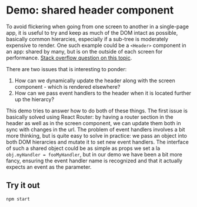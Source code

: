 # Demo: shared header component

To avoid flickering when going from one screen to another in a single-page app, it is useful to try and keep as much of the DOM intact as possible, basically common hierarcies, especially if a sub-tree is moderately expensive to render. One such example could be a `<Header>` component in an app: shared by many, but is on the outside of each screen for performance. [Stack overflow question on this topic](https://stackoverflow.com/q/47196930/200987).

There are two issues that is interesting to ponder:
1. How can we dynamically update the header along with the screen component - which is rendered elsewhere?
2. How can we pass event handlers to the header when it is located further up the hierarcy?

This demo tries to answer how to do both of these things. The first issue is basically solved using React Router: by having a router section in the header as well as in the screen component, we can update them both in sync with changes in the url. The problem of event handlers involves a bit more thinking, but is quite easy to solve in practice: we pass an object into both DOM hierarcies and mutate it to set new event handlers. The interface of such a shared object could be as simple as props we set a la `obj.myHandler = fooMyHandler`, but in our demo we have been a bit more fancy, ensuring the event handler name is recognized and that it actually expects an event as the parameter.

## Try it out
`npm start`
